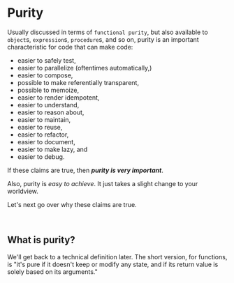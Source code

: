 # Purity

Usually discussed in terms of `functional purity`, but also available to `object`s, `expression`s, `procedure`s, and
so on, purity is an important characteristic for code that can make code:

  * easier to safely test, 
  * easier to parallelize (oftentimes automatically,) 
  * easier to compose, 
  * possible to make referentially transparent,
  * possible to memoize,
  * easier to render idempotent,
  * easier to understand,
  * easier to reason about,
  * easier to maintain,
  * easier to reuse,
  * easier to refactor,
  * easier to document,
  * easier to make lazy, and
  * easier to debug.

If these claims are true, then ***purity is very important***.

Also, purity is *easy to achieve*.  It just takes a slight change to your worldview.

Let's next go over why these claims are true.



<br/>

## What is purity?

We'll get back to a technical definition later.  The short version, for functions, is "it's pure if it doesn't keep or 
modify any state, and if its return value is solely based on its arguments."
